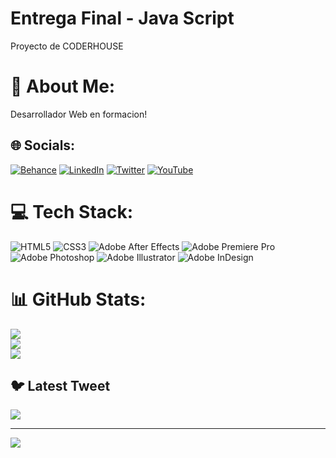 # Entrega Final - Java Script
Proyecto de CODERHOUSE 
# 💫 About Me:
Desarrollador Web en formacion! 


## 🌐 Socials:
[![Behance](https://img.shields.io/badge/Behance-1769ff?logo=behance&logoColor=white)](https://behance.net/https://www.behance.net/Tomeagustin) [![LinkedIn](https://img.shields.io/badge/LinkedIn-%230077B5.svg?logo=linkedin&logoColor=white)](https://linkedin.com/in/https://www.linkedin.com/in/tomeagustinarq/) [![Twitter](https://img.shields.io/badge/Twitter-%231DA1F2.svg?logo=Twitter&logoColor=white)](https://twitter.com/https://twitter.com/SonLenonidas) [![YouTube](https://img.shields.io/badge/YouTube-%23FF0000.svg?logo=YouTube&logoColor=white)](https://youtube.com/@https://www.youtube.com/@sonlenonidas8440) 

# 💻 Tech Stack:
![HTML5](https://img.shields.io/badge/html5-%23E34F26.svg?style=flat-square&logo=html5&logoColor=white) ![CSS3](https://img.shields.io/badge/css3-%231572B6.svg?style=flat-square&logo=css3&logoColor=white) ![Adobe After Effects](https://img.shields.io/badge/Adobe%20After%20Effects-9999FF.svg?style=flat-square&logo=Adobe%20After%20Effects&logoColor=white) ![Adobe Premiere Pro](https://img.shields.io/badge/Adobe%20Premiere%20Pro-9999FF.svg?style=flat-square&logo=Adobe%20Premiere%20Pro&logoColor=white) ![Adobe Photoshop](https://img.shields.io/badge/adobephotoshop-%2331A8FF.svg?style=flat-square&logo=adobephotoshop&logoColor=white) ![Adobe Illustrator](https://img.shields.io/badge/adobeillustrator-%23FF9A00.svg?style=flat-square&logo=adobeillustrator&logoColor=white) ![Adobe InDesign](https://img.shields.io/badge/Adobe%20InDesign-49021F?style=flat-square&logo=adobeindesign&logoColor=white)
# 📊 GitHub Stats:
![](https://github-readme-stats.vercel.app/api?username=AgustinTome&theme=dark&hide_border=false&include_all_commits=false&count_private=false)<br/>
![](https://github-readme-streak-stats.herokuapp.com/?user=AgustinTome&theme=dark&hide_border=false)<br/>
![](https://github-readme-stats.vercel.app/api/top-langs/?username=AgustinTome&theme=dark&hide_border=false&include_all_commits=false&count_private=false&layout=compact)

## 🐦 Latest Tweet
[![](https://gtce.itsvg.in/api?username=https://twitter.com/SonLenonidas)](https://github.com/VishwaGauravIn/github-twitter-card-embed)

---
[![](https://visitcount.itsvg.in/api?id=AgustinTome&icon=0&color=0)](https://visitcount.itsvg.in)

<!-- Proudly created with GPRM ( https://gprm.itsvg.in ) -->
